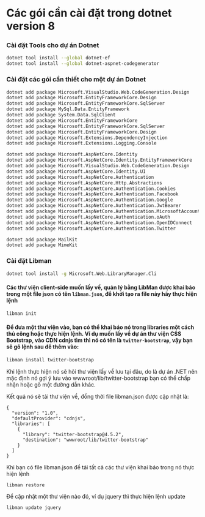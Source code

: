 # Các gói cần cài đặt trong dotnet version 8

### Cài đặt Tools cho dự án Dotnet

```bash
dotnet tool install --global dotnet-ef
dotnet tool install --global dotnet-aspnet-codegenerator
```

### Cài đặt các gói cần thiết cho một dự án Dotnet

```bash
dotnet add package Microsoft.VisualStudio.Web.CodeGeneration.Design
dotnet add package Microsoft.EntityFrameworkCore.Design
dotnet add package Microsoft.EntityFrameworkCore.SqlServer
dotnet add package MySql.Data.EntityFramework
dotnet add package System.Data.SqlClient
dotnet add package Microsoft.EntityFrameworkCore
dotnet add package Microsoft.EntityFrameworkCore.SqlServer
dotnet add package Microsoft.EntityFrameworkCore.Design
dotnet add package Microsoft.Extensions.DependencyInjection
dotnet add package Microsoft.Extensions.Logging.Console

dotnet add package Microsoft.AspNetCore.Identity
dotnet add package Microsoft.AspNetCore.Identity.EntityFrameworkCore
dotnet add package Microsoft.VisualStudio.Web.CodeGeneration.Design
dotnet add package Microsoft.AspNetCore.Identity.UI
dotnet add package Microsoft.AspNetCore.Authentication
dotnet add package Microsoft.AspNetCore.Http.Abstractions
dotnet add package Microsoft.AspNetCore.Authentication.Cookies
dotnet add package Microsoft.AspNetCore.Authentication.Facebook
dotnet add package Microsoft.AspNetCore.Authentication.Google
dotnet add package Microsoft.AspNetCore.Authentication.JwtBearer
dotnet add package Microsoft.AspNetCore.Authentication.MicrosoftAccount
dotnet add package Microsoft.AspNetCore.Authentication.oAuth
dotnet add package Microsoft.AspNetCore.Authentication.OpenIDConnect
dotnet add package Microsoft.AspNetCore.Authentication.Twitter

dotnet add package MailKit
dotnet add package MimeKit
```

### Cài đặt Libman

```bash
dotnet tool install -g Microsoft.Web.LibraryManager.Cli
```

#### Các thư viện client-side muốn lấy về, quản lý bằng LibMan được khai báo trong một file json có tên `libman.json`, để khởi tạo ra file này hãy thực hiện lệnh

```bash
libman init
```

#### Để đưa một thư viện vào, bạn có thể khai báo nó trong libraries một cách thủ công hoặc thực hiện lệnh. Ví dụ muốn lấy về dự án thư viện CSS Bootstrap, vào CDN cdnjs tìm thì nó có tên là `twitter-bootstrap`, vậy bạn sẽ gõ lệnh sau để thêm vào:

```bash
libman install twitter-bootstrap
```

Khi lệnh thực hiện nó sẽ hỏi thư viện lấy về lưu tại đâu, do là dự án .NET nên mặc định nó gợi ý lưu vào wwwroot/lib/twitter-bootstrap bạn có thể chấp nhận hoặc gõ một đường dẫn khác.

Kết quả nó sẽ tải thư viện về, đồng thời file libman.json được cập nhật là:

```
{
  "version": "1.0",
  "defaultProvider": "cdnjs",
  "libraries": [
    {
      "library": "twitter-bootstrap@4.5.2",
      "destination": "wwwroot/lib/twitter-bootstrap"
    }
  ]
}

```

Khi bạn có file libman.json để tải tất cả các thư viện khai báo trong nó thực hiện lệnh

```bash
libman restore
```

Để cập nhật một thư viện nào đó, ví dụ jquery thì thực hiện lệnh update

```bash
libman update jquery
```
